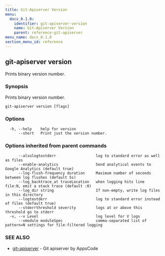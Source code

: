 ```yaml
---
title: Git-Apiserver Version
menu:
  docs_0.1.0:
    identifier: git-apiserver-version
    name: Git-Apiserver Version
    parent: reference-git-apiserver
menu_name: docs_0.1.0
section_menu_id: reference
---
```

## git-apiserver version

Prints binary version number.

### Synopsis

Prints binary version number.

```
git-apiserver version [flags]
```

### Options

```
  -h, --help    help for version
      --short   Print just the version number.
```

### Options inherited from parent commands

```
      --alsologtostderr                  log to standard error as well as files
      --enable-analytics                 Send analytical events to Google Analytics (default true)
      --log-flush-frequency duration     Maximum number of seconds between log flushes (default 5s)
      --log_backtrace_at traceLocation   when logging hits line file:N, emit a stack trace (default :0)
      --log_dir string                   If non-empty, write log files in this directory
      --logtostderr                      log to standard error instead of files (default true)
      --stderrthreshold severity         logs at or above this threshold go to stderr
  -v, --v Level                          log level for V logs
      --vmodule moduleSpec               comma-separated list of pattern=N settings for file-filtered logging
```

### SEE ALSO

* [git-apiserver](/docs/reference/git-apiserver/git-apiserver.md)	 - Git apiserver by AppsCode


